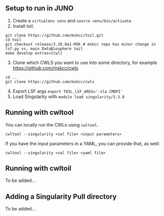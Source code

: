 ## Setup to run in JUNO

1. Create a `virtualenv venv` and `source venv/bin/activate`
2. Install toil.
```
git clone https://github.com/mskcc/toil.git
cd toil
git checkout release/3.20.0a1-MSK # mskcc repo has minor change in lsf.py vs. main DataBiosphere toil
make develop extras=[cwl]
```
3. Clone which CWLS you want to use into some directory, for example https://github.com/mskcc/cwls
 ```
cd ..
git clone https://github.com/mskcc/cwls
```
4. Export LSF args `export TOIL_LSF_ARGS='-sla CMOPI'`
5. Load Singularity with `module load singularity/3.3.0`

## Running with cwltool

You can locally run the CWLs using `cwltool`.

`cwltool --singularity <cwl file> <input parameters>`

If you have the input parameters in a YAML, you can provide that, as well:

`cwltool --singularity <cwl file> <yaml file>`

## Running with cwltoil

To be added...

## Adding a Singularity Pull directory

To be added...
